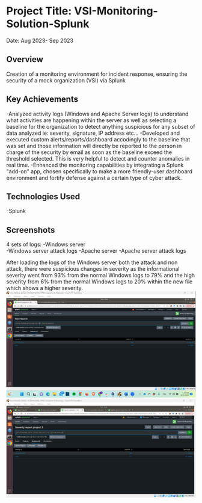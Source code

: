 # Project Title: VSI-Monitoring-Solution-Splunk
Date: Aug 2023- Sep 2023


## Overview
Creation of a monitoring environment for incident response, ensuring the security of a mock organization (VSI) via Splunk

## Key Achievements
-Analyzed activity logs (Windows and Apache Server logs) to understand what activities are happening within the server as well as selecting a baseline for the organization to detect anything suspicious for any subset of data analyzed ie: severity, signature, IP address etc...
-Developed and executed custom alerts/reports/dashboard accodingly to the baseline that was set and those information will directly be reported to the person in charge of the security by email as soon as the baseline exceed the threshold selected. This is very helpful to detect and counter anomalies in real time.
-Enhanced the monitoring capabilities by integrating a Splunk "add-on" app, chosen specifically to make a more friendly-user dashboard environment and fortify defense against a certain type of cyber attack.

## Technologies Used
-Splunk


## Screenshots
4 sets of logs: 
-Windows server  
-Windows server attack logs
-Apache server
-Apache server attack logs

After loading the logs of the Windows server both the attack and non attack, there were suspicious changes in severity as the informational severity went from 93% from the normal Windows logs to 79% and the high severity from 6% from the normal Windows logs to 20% within the new file which shows a higher severity.
![Severity data report](./Severity_normal_logs.png)
![Severity data report](./Severity_attack_logs.png)








